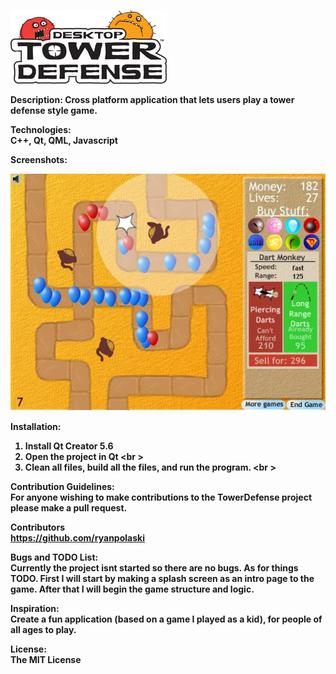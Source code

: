 ![Alt text](Images/TDlogo.jpg)

<b>Description:<b>
Cross platform application that lets users play a tower defense style game. 

<b>Technologies:</b><br />
C++, Qt, QML, Javascript<br />

<b>Screenshots:</b><br />

![Alt text](Images/TDscreenshot1.jpg)

<b>Installation:</b><br />
1. Install Qt Creator 5.6 <br />
2. Open the project in Qt <br \>
3. Clean all files, build all the files, and run the program. <br \>

<b>Contribution Guidelines:</b><br />
For anyone wishing to make contributions to the TowerDefense project please make
a pull request. 

<b>Contributors<br />
https://github.com/ryanpolaski<br />

<b>Bugs and TODO List:</b><br />
Currently the project isnt started so there are no bugs. As for things TODO. First I will start by making a splash
screen as an intro page to the game. After that I will begin the game structure and logic.

<b>Inspiration:</b><br />
Create a fun application (based on a game I played as a kid), for people of all ages to play.

<b>License:</b><br />
The MIT License
